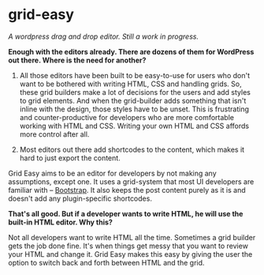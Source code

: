 # grid-easy
_A wordpress drag and drop editor. Still a work in progress._

**Enough with the editors already. There are dozens of them for WordPress out there. Where is the need for another?**

1. All those editors have been built to be easy-to-use for users who don't want to be bothered with writing HTML, CSS and handling grids. So, these grid builders make a lot of decisions for the users and add styles to grid elements. And when the grid-builder adds something that isn't inline with the design, those styles have to be unset. This is frustrating and counter-productive for developers who are more comfortable working with HTML and CSS. Writing your own HTML and CSS affords more control after all.

2. Most editors out there add shortcodes to the content, which makes it hard to just export the content.

Grid Easy aims to be an editor for developers by not making any assumptions, except one. It uses a grid-system that most UI developers are familiar with – [Bootstrap](http://getbootstrap.com/). It also keeps the post content purely as it is and doesn't add any plugin-specific shortcodes.

**That's all good. But if a developer wants to write HTML, he will use the built-in HTML editor. Why this?**

Not all developers want to write HTML all the time. Sometimes a grid builder gets the job done fine. It's when things get messy that you want to review your HTML and change it. Grid Easy makes this easy by giving the user the option to switch back and forth between HTML and the grid.




